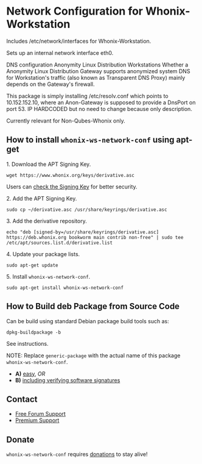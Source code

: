 # Network Configuration for Whonix-Workstation #

Includes /etc/network/interfaces for Whonix-Workstation.

Sets up an internal network interface eth0.

DNS configuration Anonymity Linux Distribution Workstations
Whether a Anonymity Linux Distribution Gateway supports anonymized system DNS
for Workstation's traffic (also known as Transparent DNS Proxy) mainly depends
on the Gateway's firewall.

This package is simply installing /etc/resolv.conf which points to
10.152.152.10, where an Anon-Gateway is supposed to provide a DnsPort on port
53. IP HARDCODED but no need to change because only description.

Currently relevant for Non-Qubes-Whonix only.

## How to install `whonix-ws-network-conf` using apt-get ##

1\. Download the APT Signing Key.

```
wget https://www.whonix.org/keys/derivative.asc
```

Users can [check the Signing Key](https://www.whonix.org/wiki/Signing_Key) for better security.

2\. Add the APT Signing Key.

```
sudo cp ~/derivative.asc /usr/share/keyrings/derivative.asc
```

3\. Add the derivative repository.

```
echo "deb [signed-by=/usr/share/keyrings/derivative.asc] https://deb.whonix.org bookworm main contrib non-free" | sudo tee /etc/apt/sources.list.d/derivative.list
```

4\. Update your package lists.

```
sudo apt-get update
```

5\. Install `whonix-ws-network-conf`.

```
sudo apt-get install whonix-ws-network-conf
```

## How to Build deb Package from Source Code ##

Can be build using standard Debian package build tools such as:

```
dpkg-buildpackage -b
```

See instructions.

NOTE: Replace `generic-package` with the actual name of this package `whonix-ws-network-conf`.

* **A)** [easy](https://www.whonix.org/wiki/Dev/Build_Documentation/generic-package/easy), _OR_
* **B)** [including verifying software signatures](https://www.whonix.org/wiki/Dev/Build_Documentation/generic-package)

## Contact ##

* [Free Forum Support](https://forums.whonix.org)
* [Premium Support](https://www.whonix.org/wiki/Premium_Support)

## Donate ##

`whonix-ws-network-conf` requires [donations](https://www.whonix.org/wiki/Donate) to stay alive!
